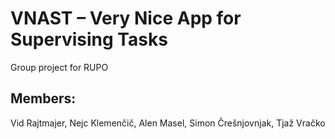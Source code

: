 # VNAST – Very Nice App for Supervising Tasks

Group project for RUPO

## Members:
Vid Rajtmajer, Nejc Klemenčič, Alen Masel, Simon Črešnjovnjak, Tjaž Vračko
